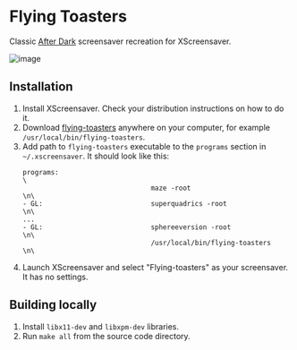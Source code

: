 # Flying Toasters

Classic [After Dark](https://en.wikipedia.org/wiki/After_Dark_(software)) screensaver recreation for XScreensaver.

![image](https://user-images.githubusercontent.com/1062217/231195791-1b5be6d7-5461-4243-8199-2a7dc88458d4.png)

## Installation

1. Install XScreensaver. Check your distribution instructions on how to do it.
2. Download [flying-toasters](https://github.com/torunar/flying-toasters-xscreensaver/releases/latest) anywhere on your computer, for example `/usr/local/bin/flying-toasters`.
3. Add path to `flying-toasters` executable to the `programs` section in `~/.xscreensaver`. It should look like this:
    ```
    programs:                                                                     \
                                    maze -root                                  \n\
    - GL:                           superquadrics -root                         \n\
    ...
    - GL:                           sphereeversion -root                        \n\
                                    /usr/local/bin/flying-toasters              \n\
    ```
4. Launch XScreensaver and select "Flying-toasters" as your screensaver. It has no settings.

## Building locally

1. Install `libx11-dev` and `libxpm-dev` libraries.
2. Run `make all` from the source code directory.
